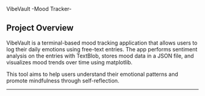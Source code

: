 VibeVault -Mood Tracker-

## Project Overview
VibeVault is a terminal-based mood tracking application that allows users to log their daily emotions using free-text entries. The app performs sentiment analysis on the entries with TextBlob, stores mood data in a JSON file, and visualizes mood trends over time using matplotlib.

This tool aims to help users understand their emotional patterns and promote mindfulness through self-reflection.

---